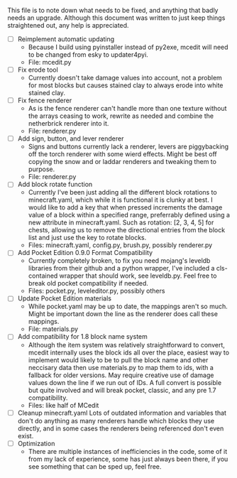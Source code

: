 This file is to note down what needs to be fixed, and anything that badly needs an upgrade. Although this document was written to just keep things straightened out, any help is appreciated. 

- [ ] Reimplement automatic updating
	- Because I build using pyinstaller instead of py2exe, mcedit will need to be changed from esky to updater4pyi.
	- File: mcedit.py
- [ ] Fix erode tool
	- Currently doesn't take damage values into account, not a problem for most blocks but causes stained clay to always erode into white stained clay.
- [ ] Fix fence renderer
	- As is the fence renderer can't handle more than one texture without the arrays ceasing to work, rewrite as needed and combine the netherbrick renderer into it.
	- File: renderer.py
- [ ] Add sign, button, and lever renderer
	- Signs and buttons currently lack a renderer, levers are piggybacking off the torch renderer with some wierd effects. Might be best off copying the snow and or laddar renderers and tweaking them to purpose.
	- File: renderer.py
- [ ] Add block rotate function
	- Currently I've been just adding all the different block rotations to minecraft.yaml, which while it is functional it is clunky at best. I would like to add a key that when pressed increments the damage value of a block within a specified range, preferrably defined using a new attribute in minecraft.yaml. Such as rotation: [2, 3, 4, 5] for chests, allowing us to remove the directional entries from the block list and just use the key to rotate blocks.
	- Files: minecraft.yaml, config.py, brush.py, possibly renderer.py
- [ ] Add Pocket Edition 0.9.0 Format Compatibility
	- Currently completely broken, to fix you need mojang's leveldb libraries from their github and a python wrapper, I've included a cls-contained wrapper that should work, see leveldb.py. Feel free to break old pocket compatibility if needed.
	- Files: pocket.py, leveleditor.py, possibly others
- [ ] Update Pocket Edition materials
	- While pocket.yaml may be up to date, the mappings aren't so much. Might be important down the line as the renderer does call these mappings.
	- File: materials.py
- [ ] Add compatibility for 1.8 block name system
	- Although the item system was relatively straightforward to convert, mcedit internally uses the block ids all over the place, easiest way to implement would likely to be to pull the block name and other neccisary data then use materials.py to map them to ids, with a fallback for older versions. May require creative use of damage values down the line if we run out of IDs. A full convert is possible but quite involved and will break pocket, classic, and any pre 1.7 compatibility.
	- Files: like half of MCedit
- [ ] Cleanup minecraft.yaml
Lots of outdated information and variables that don't do anything as many renderers handle which blocks they use directly, and in some cases the renderers being referenced don't even exist.
- [ ] Optimization
	- There are multiple instances of inefficiencies in the code, some of it from my lack of experience, some has just always been there, if you see something that can be sped up, feel free.
